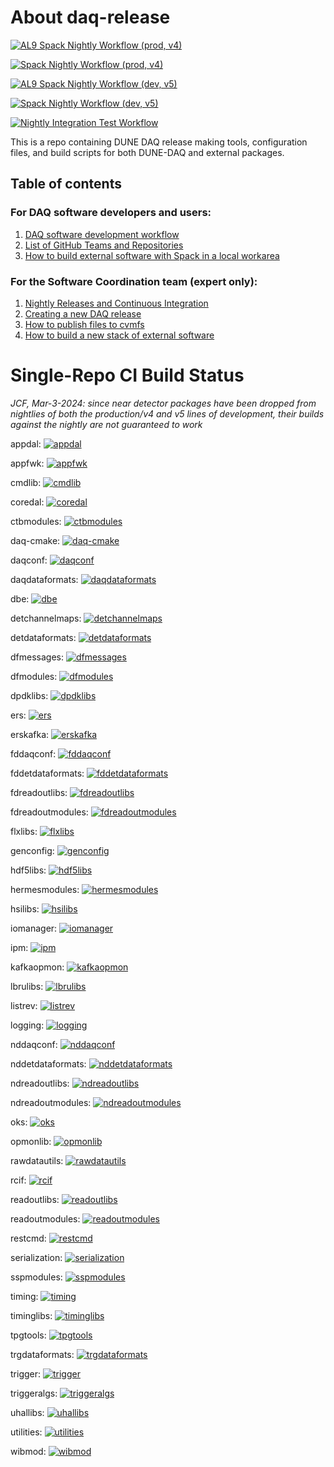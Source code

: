 # About daq-release


[![AL9 Spack Nightly Workflow (prod, v4) ](https://github.com/DUNE-DAQ/daq-release/actions/workflows/build-v4-release-alma9.yml/badge.svg)](https://github.com/DUNE-DAQ/daq-release/actions/workflows/build-v4-release-alma9.yml)

[![Spack Nightly Workflow (prod, v4)](https://github.com/DUNE-DAQ/daq-release/actions/workflows/build-v4-release-sl7.yml/badge.svg)](https://github.com/DUNE-DAQ/daq-release/actions/workflows/build-v4-release-sl7.yml)

[![AL9 Spack Nightly Workflow (dev, v5) ](https://github.com/DUNE-DAQ/daq-release/actions/workflows/build-nightly-release-alma9.yml/badge.svg)](https://github.com/DUNE-DAQ/daq-release/actions/workflows/build-nightly-release-alma9.yml)

[![Spack Nightly Workflow (dev, v5)](https://github.com/DUNE-DAQ/daq-release/actions/workflows/build-nightly-release-sl7.yml/badge.svg)](https://github.com/DUNE-DAQ/daq-release/actions/workflows/build-nightly-release-sl7.yml)

[![Nightly Integration Test Workflow](https://github.com/DUNE-DAQ/daq-release/actions/workflows/nightly-integtest.yml/badge.svg)](https://github.com/DUNE-DAQ/daq-release/actions/workflows/nightly-integtest.yml)

This is a repo containing DUNE DAQ release making tools, configuration files, and build scripts for both DUNE-DAQ and external packages. 

## Table of contents

### For DAQ software developers and users:
1. [DAQ software development workflow](development_workflow_gitflow.md)
2. [List of GitHub Teams and Repositories](team_repos.md)
3. [How to build external software with Spack in a local workarea](Build-external-packages-with-spack-in-a-work-area.md)

### For the Software Coordination team (expert only):

1. [Nightly Releases and Continuous Integration](ci_github_action.md)
2. [Creating a new DAQ release](create_release_spack.md)
3. [How to publish files to cvmfs](publish_to_cvmfs.md)
4. [How to build a new stack of external software](Build-new-external-software-stack.md)

# Single-Repo CI Build Status

_JCF, Mar-3-2024: since near detector packages have been dropped from nightlies of both the production/v4 and v5 lines of development, their builds against the nightly are not guaranteed to work_

appdal: [![appdal](https://github.com/DUNE-DAQ/appdal/actions/workflows/dunedaq-develop-cpp-ci.yml/badge.svg)](https://github.com/DUNE-DAQ/appdal/actions/workflows/dunedaq-develop-cpp-ci.yml)

appfwk: [![appfwk](https://github.com/DUNE-DAQ/appfwk/actions/workflows/dunedaq-v4-cpp-ci.yml/badge.svg)](https://github.com/DUNE-DAQ/appfwk/actions/workflows/dunedaq-v4-cpp-ci.yml)

cmdlib: [![cmdlib](https://github.com/DUNE-DAQ/cmdlib/actions/workflows/dunedaq-v4-cpp-ci.yml/badge.svg)](https://github.com/DUNE-DAQ/cmdlib/actions/workflows/dunedaq-v4-cpp-ci.yml)

coredal: [![coredal](https://github.com/DUNE-DAQ/coredal/actions/workflows/dunedaq-develop-cpp-ci.yml/badge.svg)](https://github.com/DUNE-DAQ/coredal/actions/workflows/dunedaq-develop-cpp-ci.yml)

ctbmodules: [![ctbmodules](https://github.com/DUNE-DAQ/ctbmodules/actions/workflows/dunedaq-v4-cpp-ci.yml/badge.svg)](https://github.com/DUNE-DAQ/ctbmodules/actions/workflows/dunedaq-v4-cpp-ci.yml)

daq-cmake: [![daq-cmake](https://github.com/DUNE-DAQ/daq-cmake/actions/workflows/dunedaq-v4-cpp-ci.yml/badge.svg)](https://github.com/DUNE-DAQ/daq-cmake/actions/workflows/dunedaq-v4-cpp-ci.yml)

daqconf: [![daqconf](https://github.com/DUNE-DAQ/daqconf/actions/workflows/dunedaq-v4-cpp-ci.yml/badge.svg)](https://github.com/DUNE-DAQ/daqconf/actions/workflows/dunedaq-v4-cpp-ci.yml)

daqdataformats: [![daqdataformats](https://github.com/DUNE-DAQ/daqdataformats/actions/workflows/dunedaq-v4-cpp-ci.yml/badge.svg)](https://github.com/DUNE-DAQ/daqdataformats/actions/workflows/dunedaq-v4-cpp-ci.yml)

dbe: [![dbe](https://github.com/DUNE-DAQ/dbe/actions/workflows/dunedaq-develop-cpp-ci.yml/badge.svg)](https://github.com/DUNE-DAQ/dbe/actions/workflows/dunedaq-develop-cpp-ci.yml)

detchannelmaps: [![detchannelmaps](https://github.com/DUNE-DAQ/detchannelmaps/actions/workflows/dunedaq-v4-cpp-ci.yml/badge.svg)](https://github.com/DUNE-DAQ/detchannelmaps/actions/workflows/dunedaq-v4-cpp-ci.yml)

detdataformats: [![detdataformats](https://github.com/DUNE-DAQ/detdataformats/actions/workflows/dunedaq-v4-cpp-ci.yml/badge.svg)](https://github.com/DUNE-DAQ/detdataformats/actions/workflows/dunedaq-v4-cpp-ci.yml)

dfmessages: [![dfmessages](https://github.com/DUNE-DAQ/dfmessages/actions/workflows/dunedaq-v4-cpp-ci.yml/badge.svg)](https://github.com/DUNE-DAQ/dfmessages/actions/workflows/dunedaq-v4-cpp-ci.yml)

dfmodules: [![dfmodules](https://github.com/DUNE-DAQ/dfmodules/actions/workflows/dunedaq-v4-cpp-ci.yml/badge.svg)](https://github.com/DUNE-DAQ/dfmodules/actions/workflows/dunedaq-v4-cpp-ci.yml)

dpdklibs: [![dpdklibs](https://github.com/DUNE-DAQ/dpdklibs/actions/workflows/dunedaq-develop-cpp-ci.yml/badge.svg)](https://github.com/DUNE-DAQ/dpdklibs/actions/workflows/dunedaq-develop-cpp-ci.yml)

ers: [![ers](https://github.com/DUNE-DAQ/ers/actions/workflows/dunedaq-v4-cpp-ci.yml/badge.svg)](https://github.com/DUNE-DAQ/ers/actions/workflows/dunedaq-v4-cpp-ci.yml)

erskafka: [![erskafka](https://github.com/DUNE-DAQ/erskafka/actions/workflows/dunedaq-v4-cpp-ci.yml/badge.svg)](https://github.com/DUNE-DAQ/erskafka/actions/workflows/dunedaq-v4-cpp-ci.yml)

fddaqconf: [![fddaqconf](https://github.com/DUNE-DAQ/fddaqconf/actions/workflows/dunedaq-v4-cpp-ci.yml/badge.svg)](https://github.com/DUNE-DAQ/fddaqconf/actions/workflows/dunedaq-v4-cpp-ci.yml)

fddetdataformats: [![fddetdataformats](https://github.com/DUNE-DAQ/fddetdataformats/actions/workflows/dunedaq-v4-cpp-ci.yml/badge.svg)](https://github.com/DUNE-DAQ/fddetdataformats/actions/workflows/dunedaq-v4-cpp-ci.yml)

fdreadoutlibs: [![fdreadoutlibs](https://github.com/DUNE-DAQ/fdreadoutlibs/actions/workflows/dunedaq-v4-cpp-ci.yml/badge.svg)](https://github.com/DUNE-DAQ/fdreadoutlibs/actions/workflows/dunedaq-v4-cpp-ci.yml)

fdreadoutmodules: [![fdreadoutmodules](https://github.com/DUNE-DAQ/fdreadoutmodules/actions/workflows/dunedaq-v4-cpp-ci.yml/badge.svg)](https://github.com/DUNE-DAQ/fdreadoutmodules/actions/workflows/dunedaq-v4-cpp-ci.yml)

flxlibs: [![flxlibs](https://github.com/DUNE-DAQ/flxlibs/actions/workflows/dunedaq-v4-cpp-ci.yml/badge.svg)](https://github.com/DUNE-DAQ/flxlibs/actions/workflows/dunedaq-v4-cpp-ci.yml)

genconfig: [![genconfig](https://github.com/DUNE-DAQ/genconfig/actions/workflows/dunedaq-develop-cpp-ci.yml/badge.svg)](https://github.com/DUNE-DAQ/genconfig/actions/workflows/dunedaq-develop-cpp-ci.yml)

hdf5libs: [![hdf5libs](https://github.com/DUNE-DAQ/hdf5libs/actions/workflows/dunedaq-v4-cpp-ci.yml/badge.svg)](https://github.com/DUNE-DAQ/hdf5libs/actions/workflows/dunedaq-v4-cpp-ci.yml)

hermesmodules: [![hermesmodules](https://github.com/DUNE-DAQ/hermesmodules/actions/workflows/dunedaq-v4-cpp-ci.yml/badge.svg)](https://github.com/DUNE-DAQ/hermesmodules/actions/workflows/dunedaq-v4-cpp-ci.yml)

hsilibs: [![hsilibs](https://github.com/DUNE-DAQ/hsilibs/actions/workflows/dunedaq-v4-cpp-ci.yml/badge.svg)](https://github.com/DUNE-DAQ/hsilibs/actions/workflows/dunedaq-v4-cpp-ci.yml)

iomanager: [![iomanager](https://github.com/DUNE-DAQ/iomanager/actions/workflows/dunedaq-v4-cpp-ci.yml/badge.svg)](https://github.com/DUNE-DAQ/iomanager/actions/workflows/dunedaq-v4-cpp-ci.yml)

ipm: [![ipm](https://github.com/DUNE-DAQ/ipm/actions/workflows/dunedaq-v4-cpp-ci.yml/badge.svg)](https://github.com/DUNE-DAQ/ipm/actions/workflows/dunedaq-v4-cpp-ci.yml)

kafkaopmon: [![kafkaopmon](https://github.com/DUNE-DAQ/kafkaopmon/actions/workflows/dunedaq-v4-cpp-ci.yml/badge.svg)](https://github.com/DUNE-DAQ/kafkaopmon/actions/workflows/dunedaq-v4-cpp-ci.yml)

lbrulibs: [![lbrulibs](https://github.com/DUNE-DAQ/lbrulibs/actions/workflows/dunedaq-develop-cpp-ci.yml/badge.svg)](https://github.com/DUNE-DAQ/lbrulibs/actions/workflows/dunedaq-develop-cpp-ci.yml)

listrev: [![listrev](https://github.com/DUNE-DAQ/listrev/actions/workflows/dunedaq-v4-cpp-ci.yml/badge.svg)](https://github.com/DUNE-DAQ/listrev/actions/workflows/dunedaq-v4-cpp-ci.yml)

logging: [![logging](https://github.com/DUNE-DAQ/logging/actions/workflows/dunedaq-v4-cpp-ci.yml/badge.svg)](https://github.com/DUNE-DAQ/logging/actions/workflows/dunedaq-v4-cpp-ci.yml)

nddaqconf: [![nddaqconf](https://github.com/DUNE-DAQ/nddaqconf/actions/workflows/dunedaq-develop-cpp-ci.yml/badge.svg)](https://github.com/DUNE-DAQ/nddaqconf/actions/workflows/dunedaq-develop-cpp-ci.yml)

nddetdataformats: [![nddetdataformats](https://github.com/DUNE-DAQ/nddetdataformats/actions/workflows/dunedaq-develop-cpp-ci.yml/badge.svg)](https://github.com/DUNE-DAQ/nddetdataformats/actions/workflows/dunedaq-develop-cpp-ci.yml)

ndreadoutlibs: [![ndreadoutlibs](https://github.com/DUNE-DAQ/ndreadoutlibs/actions/workflows/dunedaq-develop-cpp-ci.yml/badge.svg)](https://github.com/DUNE-DAQ/ndreadoutlibs/actions/workflows/dunedaq-develop-cpp-ci.yml)

ndreadoutmodules: [![ndreadoutmodules](https://github.com/DUNE-DAQ/ndreadoutmodules/actions/workflows/dunedaq-develop-cpp-ci.yml/badge.svg)](https://github.com/DUNE-DAQ/ndreadoutmodules/actions/workflows/dunedaq-develop-cpp-ci.yml)

oks: [![oks](https://github.com/DUNE-DAQ/oks/actions/workflows/dunedaq-develop-cpp-ci.yml/badge.svg)](https://github.com/DUNE-DAQ/oks/actions/workflows/dunedaq-develop-cpp-ci.yml)

opmonlib: [![opmonlib](https://github.com/DUNE-DAQ/opmonlib/actions/workflows/dunedaq-v4-cpp-ci.yml/badge.svg)](https://github.com/DUNE-DAQ/opmonlib/actions/workflows/dunedaq-v4-cpp-ci.yml)

rawdatautils: [![rawdatautils](https://github.com/DUNE-DAQ/rawdatautils/actions/workflows/dunedaq-v4-cpp-ci.yml/badge.svg)](https://github.com/DUNE-DAQ/rawdatautils/actions/workflows/dunedaq-v4-cpp-ci.yml)

rcif: [![rcif](https://github.com/DUNE-DAQ/rcif/actions/workflows/dunedaq-v4-cpp-ci.yml/badge.svg)](https://github.com/DUNE-DAQ/rcif/actions/workflows/dunedaq-v4-cpp-ci.yml)

readoutlibs: [![readoutlibs](https://github.com/DUNE-DAQ/readoutlibs/actions/workflows/dunedaq-v4-cpp-ci.yml/badge.svg)](https://github.com/DUNE-DAQ/readoutlibs/actions/workflows/dunedaq-v4-cpp-ci.yml)

readoutmodules: [![readoutmodules](https://github.com/DUNE-DAQ/readoutmodules/actions/workflows/dunedaq-v4-cpp-ci.yml/badge.svg)](https://github.com/DUNE-DAQ/readoutmodules/actions/workflows/dunedaq-v4-cpp-ci.yml)

restcmd: [![restcmd](https://github.com/DUNE-DAQ/restcmd/actions/workflows/dunedaq-v4-cpp-ci.yml/badge.svg)](https://github.com/DUNE-DAQ/restcmd/actions/workflows/dunedaq-v4-cpp-ci.yml)

serialization: [![serialization](https://github.com/DUNE-DAQ/serialization/actions/workflows/dunedaq-v4-cpp-ci.yml/badge.svg)](https://github.com/DUNE-DAQ/serialization/actions/workflows/dunedaq-v4-cpp-ci.yml)

sspmodules: [![sspmodules](https://github.com/DUNE-DAQ/sspmodules/actions/workflows/dunedaq-v4-cpp-ci.yml/badge.svg)](https://github.com/DUNE-DAQ/sspmodules/actions/workflows/dunedaq-v4-cpp-ci.yml)

timing: [![timing](https://github.com/DUNE-DAQ/timing/actions/workflows/dunedaq-v4-cpp-ci.yml/badge.svg)](https://github.com/DUNE-DAQ/timing/actions/workflows/dunedaq-v4-cpp-ci.yml)

timinglibs: [![timinglibs](https://github.com/DUNE-DAQ/timinglibs/actions/workflows/dunedaq-v4-cpp-ci.yml/badge.svg)](https://github.com/DUNE-DAQ/timinglibs/actions/workflows/dunedaq-v4-cpp-ci.yml)

tpgtools: [![tpgtools](https://github.com/DUNE-DAQ/tpgtools/actions/workflows/dunedaq-v4-cpp-ci.yml/badge.svg)](https://github.com/DUNE-DAQ/tpgtools/actions/workflows/dunedaq-v4-cpp-ci.yml)

trgdataformats: [![trgdataformats](https://github.com/DUNE-DAQ/trgdataformats/actions/workflows/dunedaq-v4-cpp-ci.yml/badge.svg)](https://github.com/DUNE-DAQ/trgdataformats/actions/workflows/dunedaq-v4-cpp-ci.yml)

trigger: [![trigger](https://github.com/DUNE-DAQ/trigger/actions/workflows/dunedaq-v4-cpp-ci.yml/badge.svg)](https://github.com/DUNE-DAQ/trigger/actions/workflows/dunedaq-v4-cpp-ci.yml)

triggeralgs: [![triggeralgs](https://github.com/DUNE-DAQ/triggeralgs/actions/workflows/dunedaq-v4-cpp-ci.yml/badge.svg)](https://github.com/DUNE-DAQ/triggeralgs/actions/workflows/dunedaq-v4-cpp-ci.yml)

uhallibs: [![uhallibs](https://github.com/DUNE-DAQ/uhallibs/actions/workflows/dunedaq-v4-cpp-ci.yml/badge.svg)](https://github.com/DUNE-DAQ/uhallibs/actions/workflows/dunedaq-v4-cpp-ci.yml)

utilities: [![utilities](https://github.com/DUNE-DAQ/utilities/actions/workflows/dunedaq-v4-cpp-ci.yml/badge.svg)](https://github.com/DUNE-DAQ/utilities/actions/workflows/dunedaq-v4-cpp-ci.yml)

wibmod: [![wibmod](https://github.com/DUNE-DAQ/wibmod/actions/workflows/dunedaq-v4-cpp-ci.yml/badge.svg)](https://github.com/DUNE-DAQ/wibmod/actions/workflows/dunedaq-v4-cpp-ci.yml)

